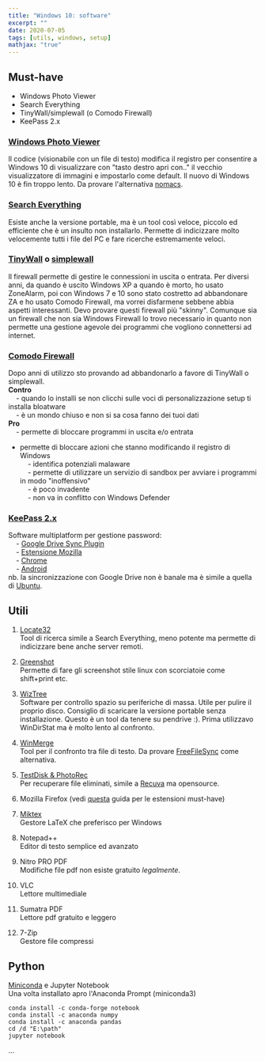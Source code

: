 ```yaml
---
title: "Windows 10: software"
excerpt: ""
date: 2020-07-05
tags: [utils, windows, setup]
mathjax: "true"
---
```



## Must-have
- Windows Photo Viewer
- Search Everything
- TinyWall/simplewall (o Comodo Firewall)
- KeePass 2.x

### [Windows Photo Viewer](https://github.com/AlbGri/AlbGri.github.io/blob/master/assets/files/photo_viewer.reg)
Il codice (visionabile con un file di testo) modifica il registro per consentire a Windows 10 di visualizzare con "tasto destro apri con.." il vecchio visualizzatore di immagini e impostarlo come default. Il nuovo di Windows 10 è fin troppo lento. Da provare l'alternativa [nomacs](https://nomacs.org/).

### [Search Everything]((https://www.voidtools.com/))
Esiste anche la versione portable, ma è un tool così veloce, piccolo ed efficiente che è un insulto non installarlo. Permette di indicizzare molto velocemente tutti i file del PC e fare ricerche estremamente veloci.

### [TinyWall](https://tinywall.pados.hu/download.php) o [simplewall](https://www.henrypp.org/product/simplewall)
Il firewall permette di gestire le connessioni in uscita o entrata. Per diversi anni, da quando è uscito Windows XP a quando è morto, ho usato ZoneAlarm, poi con Windows 7 e 10 sono stato costretto ad abbandonare ZA e ho usato Comodo Firewall, ma vorrei disfarmene sebbene abbia aspetti interessanti. Devo provare questi firewall più "skinny". Comunque sia un firewall che non sia Windows Firewall lo trovo necessario in quanto non permette una gestione agevole dei programmi che vogliono connettersi ad internet.

### [Comodo Firewall](https://www.comodo.com/home/internet-security/firewall.php)
Dopo anni di utilizzo sto provando ad abbandonarlo a favore di TinyWall o simplewall.  
**Contro**  
&nbsp; &nbsp; - quando lo installi se non clicchi sulle voci di personalizzazione setup ti installa bloatware  
&nbsp; &nbsp; - è un mondo chiuso e non si sa cosa fanno dei tuoi dati  
**Pro**  
&nbsp; &nbsp; - permette di bloccare programmi in uscita e/o entrata  
- permette di bloccare azioni che stanno modificando il registro di Windows  
&nbsp; &nbsp; - identifica potenziali malaware  
&nbsp; &nbsp; - permette di utilizzare un servizio di sandbox per avviare i programmi in modo "inoffensivo"  
&nbsp; &nbsp; - è poco invadente  
&nbsp; &nbsp; - non va in conflitto con Windows Defender

### [KeePass 2.x](https://keepass.info/download.html)
Software multiplatform per gestione password:  
&nbsp; &nbsp; - [Google Drive Sync Plugin](https://sourceforge.net/p/kp-googlesync/support/Getting%20Started/)  
&nbsp; &nbsp; - [Estensione Mozilla](https://addons.mozilla.org/en-US/firefox/addon/keefox/)  
&nbsp; &nbsp; - [Chrome](https://chrome.google.com/webstore/detail/kee/mmhlniccooihdimnnjhamobppdhaolme)  
&nbsp; &nbsp; - [Android](https://play.google.com/store/apps/details?id=keepass2android.keepass2android)  
nb. la sincronizzazione con Google Drive non è banale ma è simile a quella di [Ubuntu](https://www.albgri.com/ubuntu-software/#keepass).

## Utili 
1. [Locate32](https://locate32.cogit.net/)  
Tool di ricerca simile a Search Everything, meno potente ma permette di indicizzare bene anche server remoti.

1. [Greenshot](https://getgreenshot.org/)  
Permette di fare gli screenshot stile linux con scorciatoie come shift+print etc.

1. [WizTree](https://wiztreefree.com/download)  
Software per controllo spazio su periferiche di massa. Utile per pulire il proprio disco. Consiglio di scaricare la versione portable senza installazione. Questo è un tool da tenere su pendrive :). Prima utilizzavo WinDirStat ma è molto lento al confronto.

1. [WinMerge](https://winmerge.org/)  
Tool per il confronto tra file di testo. Da provare [FreeFileSync](https://freefilesync.org/) come alternativa.

1. [TestDisk & PhotoRec](https://www.cgsecurity.org/wiki/TestDisk_Download)  
Per recuperare file eliminati, simile a [Recuva](https://www.ccleaner.com/recuva) ma opensource.

1. Mozilla Firefox (vedi [questa](https://www.albgri.com/browser-configuration/) guida per le estensioni must-have)

1. [Miktex](https://miktex.org/download)  
Gestore LaTeX che preferisco per Windows

1. Notepad++  
Editor di testo semplice ed avanzato

1. Nitro PRO PDF  
Modifiche file pdf non esiste gratuito *legalmente*.

1. VLC  
Lettore multimediale

1. Sumatra PDF  
Lettore pdf gratuito e leggero

1. 7-Zip  
Gestore file compressi


## Python
[Miniconda](https://docs.conda.io/en/latest/miniconda.html) e Jupyter Notebook  
Una volta installato apro l'Anaconda Prompt (miniconda3)  
```console
conda install -c conda-forge notebook
conda install -c anaconda numpy
conda install -c anaconda pandas
cd /d "E:\path"
jupyter notebook
```












...
